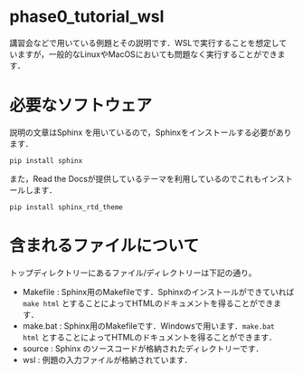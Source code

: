 # phase0_tutorial_wsl

講習会などで用いている例題とその説明です．WSLで実行することを想定していますが，一般的なLinuxやMacOSにおいても問題なく実行することができます．

# 必要なソフトウェア

説明の文章はSphinx を用いているので，Sphinxをインストールする必要があります．
```
pip install sphinx
```

また，Read the Docsが提供しているテーマを利用しているのでこれもインストールします．
```
pip install sphinx_rtd_theme
```

# 含まれるファイルについて

トップディレクトリーにあるファイル/ディレクトリーは下記の通り。
- Makefile : Sphinx用のMakefileです．Sphinxのインストールができていれば`make html` とすることによってHTMLのドキュメントを得ることができます．
- make.bat : Sphinx用のMakefileです．Windowsで用います．`make.bat html` とすることによってHTMLのドキュメントを得ることができます．
- source : Sphinx のソースコードが格納されたディレクトリーです．
- wsl : 例題の入力ファイルが格納されています．

